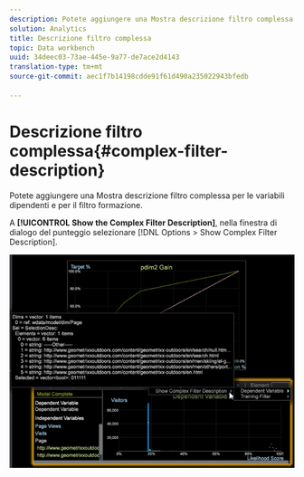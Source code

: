 ```yaml
---
description: Potete aggiungere una Mostra descrizione filtro complessa per le variabili dipendenti e per il filtro formazione.
solution: Analytics
title: Descrizione filtro complessa
topic: Data workbench
uuid: 34deec03-73ae-445e-9a77-de7ace2d4143
translation-type: tm+mt
source-git-commit: aec1f7b14198cdde91f61d490a235022943bfedb

---
```



# Descrizione filtro complessa{#complex-filter-description}

Potete aggiungere una Mostra descrizione filtro complessa per le variabili dipendenti e per il filtro formazione.

A **[!UICONTROL Show the Complex Filter Description]**, nella finestra di dialogo del punteggio selezionare [!DNL Options > Show Complex Filter Description].

![](assets/propensity_Show_complex.png)


